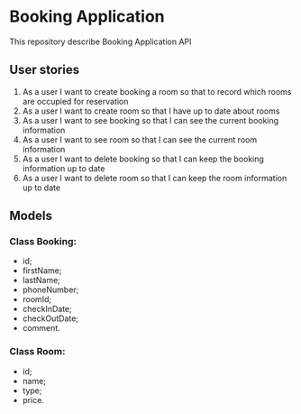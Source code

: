 # Booking Application

This repository describe Booking Application API

## User stories

1. As a user I want to create booking a room so that to record which rooms are occupied for reservation
2. As a user I want to create room so that I have up to date about rooms
3. As a user I want to see booking so that I can see the current booking information
4. As a user I want to see room so that I can see the current room information
5. As a user I want to delete booking so that I can keep the booking information up to date
6. As a user I want to delete room so that I can keep the room information up to date

## Models
### Class Booking:

- id;
- firstName;
- lastName;
- phoneNumber; 
- roomId; 
- checkInDate; 
- checkOutDate;
- comment.
  
### Class Room:

- id;
- name;
- type;
- price.


